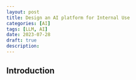 ```yaml
---
layout: post
title: Design an AI platform for Internal Use
categories: [AI]
tags: [LLM, AI]
date: 2023-07-28
draft: true
description:
---
```


## Introduction
